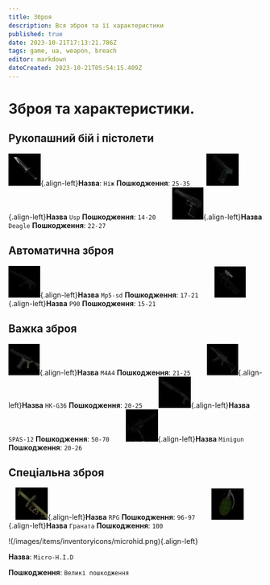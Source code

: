 ```yaml
---
title: Зброя
description: Вся зброя та її характеристики
published: true
date: 2023-10-21T17:13:21.786Z
tags: game, ua, weapon, breach
editor: markdown
dateCreated: 2023-10-21T05:54:15.409Z
---
```


# Зброя та характеристики.
## Рукопашний бій і пістолети
![knife.png](/images/items/inventoryicons/knife.png){.align-left}**Назва**: `Ніж`
**Пошкодження**: `25-35`
⠀
⠀
![usp.png](/images/items/inventoryicons/usp.png){.align-left}**Назва** `Usp`
**Пошкодження**: `14-20`
⠀
⠀
![deagle.png](/images/items/inventoryicons/deagle.png){.align-left}**Назва** `Deagle`
**Пошкодження**: `22-27`
⠀
## Автоматична зброя
![mp5-sd.png](/images/items/inventoryicons/mp5-sd.png){.align-left}**Назва** `Mp5-sd`
**Пошкодження**: `17-21`
⠀
⠀
![p90.png](/images/items/inventoryicons/p90.png){.align-left}**Назва** `P90`
**Пошкодження**: `15-21`
⠀
⠀
## Важка зброя
![m4a4.png](/images/items/inventoryicons/m4a4.png){.align-left}**Назва** `M4A4`
**Пошкодження**: `21-25`
⠀
⠀
![HK-G36.png](/images/items/inventoryicons/scar.png){.align-left}**Назва** `HK-G36`
**Пошкодження**: `20-25`
⠀
⠀
![SPAS12.png](/images/items/inventoryicons/spas-12.png){.align-left}**Назва** `SPAS-12`
**Пошкодження**: `50-70`
⠀
⠀
![minigun.png](/images/items/inventoryicons/minigun.png){.align-left}**Назва** `Minigun`
**Пошкодження**: `20-26`
⠀
## Спеціальна зброя
⠀
![rpg.png](/images/items/inventoryicons/rpg.png){.align-left}**Назва** `RPG`
**Пошкодження**: `96-97`
⠀
⠀
![grenade.png](/images/items/inventoryicons/grenade.png){.align-left}**Назва** `Граната`
**Пошкодження**: `100`

!(/images/items/inventoryicons/microhid.png){.align-left}

**Назва**: `Micro-H.I.D`

**Пошкодження**: `Великі пошкодження`